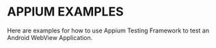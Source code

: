 # APPIUM EXAMPLES

Here are examples for how to use Appium Testing Framework to test an Android WebView Application.